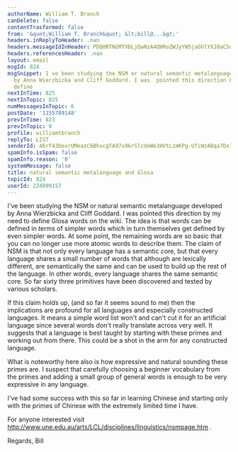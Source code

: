 ```yaml
---
authorName: William T. Branch
canDelete: false
contentTrasformed: false
from: '&quot;William T. Branch&quot; &lt;bill@...&gt;'
headers.inReplyToHeader: .nan
headers.messageIdInHeader: PDQ0RTNGMTVDLjQwNzA4QHRoZWJyYW5jaGhlYXJ0aC5uZXQ+
headers.referencesHeader: .nan
layout: email
msgId: 824
msgSnippet: I ve been studying the NSM or natural semantic metalanguage developed
  by Anna Wierzbicka and Cliff Goddard. I was  pointed this direction by my need to
  define
nextInTime: 825
nextInTopic: 825
numMessagesInTopic: 6
postDate: '1155789148'
prevInTime: 823
prevInTopic: 0
profile: williamtbranch
replyTo: LIST
senderId: 46rf43DexrUMeazC6BhxcgTA97s96rSlcdeWe3HVtLzmKPg-UfiWzABqa7Dx15q4vZ4tUqoPkHvdTC5xir6Ed4KRK04rwK6kRv93lc6ZRt_9W9UFYg
spamInfo.isSpam: false
spamInfo.reason: '0'
systemMessage: false
title: natural semantic metalanguage and Glosa
topicId: 824
userId: 224099157
---
```


I've been studying the NSM or natural semantic metalanguage developed by 
Anna Wierzbicka and Cliff Goddard. I was  pointed this direction by my 
need to define Glosa words on the wiki. The idea is that words can be 
defined in terms of simpler words which in turn themselves get defined 
by even simpler words. At some point, the remaining words are so basic 
that you can no longer use more atomic words to describe them. The claim 
of NSM is that not only every language has a semantic core, but that 
every language shares a small number of words that although are 
lexically different, are semantically the same and can be used to build 
up the rest of the language. In other words, every language shares the 
same semantic core. So far sixty three primitives have been discovered 
and tested by various scholars.

If this claim holds up, (and so far it seems sound to me) then the 
implications are profound for all languages and especially constructed 
languages. It means a simple word list won't and can't cut it for an 
artificial language since several words don't really translate across 
very well. It suggests that a language is best taught by starting with 
these primes and working out from there. This could be a shot in the arm 
for any constructed language.

What is noteworthy here also is how expressive and natural sounding 
these primes are. I suspect that carefully choosing a beginner 
vocabulary from the primes and adding a small group of general words is 
enough to be very expressive in any language.

I've had some success with this so far in learning Chinese and starting 
only with the primes of Chinese with the extremely limited time I have.

For anyone interested visit 
http://www.une.edu.au/arts/LCL/disciplines/linguistics/nsmpage.htm .

Regards,
Bill


